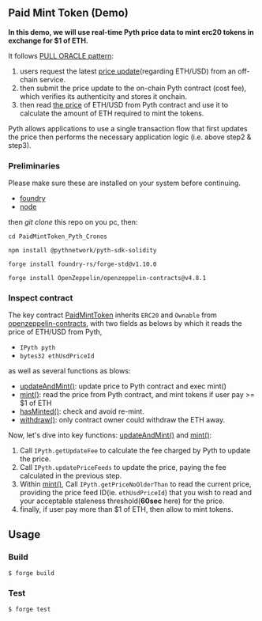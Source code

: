 ## Paid Mint Token (Demo)

**In this demo, we will use real-time Pyth price data to mint erc20 tokens in exchange for $1 of ETH.**

It follows [PULL ORACLE pattern](https://docs.pyth.network/price-feeds/pull-updates#pull-oracles):
1. users request the latest [price update](https://github.com/pyth-network/pyth-crosschain/blob/b6d40a728aeef32fb5a7f3f3ba83eb0ef82cc1cc/target_chains/ethereum/sdk/solidity/PythStructs.sol#L25)(regarding ETH/USD) from an off-chain service.
2. then submit the price update to the on-chain Pyth contract (cost fee), which verifies its authenticity and stores it onchain.
3. then read [the price]((https://github.com/pyth-network/pyth-crosschain/blob/b6d40a728aeef32fb5a7f3f3ba83eb0ef82cc1cc/target_chains/ethereum/sdk/solidity/PythStructs.sol#L13)) of ETH/USD from Pyth contract and use it to calculate the amount of ETH required to mint the tokens.

Pyth allows applications to use a single transaction flow that first updates the price then performs the necessary application logic (i.e. above step2 & step3).

### Preliminaries
Please make sure these are installed on your system before continuing.
* [foundry](https://book.getfoundry.sh/getting-started/installation)
* [node](https://nodejs.org/en/download/)

then *git clone* this repo on you pc, then:

```shell
cd PaidMintToken_Pyth_Cronos

npm install @pythnetwork/pyth-sdk-solidity

forge install foundry-rs/forge-std@v1.10.0

forge install OpenZeppelin/openzeppelin-contracts@v4.8.1

```



### Inspect contract
The key contract [PaidMintToken](./src/PaidMintToken.sol) inherits `ERC20` and `Ownable` from [openzeppelin-contracts](https://github.com/OpenZeppelin/openzeppelin-contracts), with two fields as belows by which it reads the price of ETH/USD from Pyth,
* `IPyth pyth`
* `bytes32 ethUsdPriceId`

as well as several functions as blows:
* [updateAndMint()](https://github.com/coldstar1993/PaidMintToken_Pyth_Cronos/blob/d233db8d8d341927b63da698cf01f4e3a3b92c7a/src/PaidMintToken.sol#L69): update price to Pyth contract and exec mint()
* [mint()](https://github.com/coldstar1993/PaidMintToken_Pyth_Cronos/blob/d233db8d8d341927b63da698cf01f4e3a3b92c7a/src/PaidMintToken.sol#L34): read the price from Pyth contract, and mint tokens if user pay >= $1 of ETH
* [hasMinted()](https://github.com/coldstar1993/PaidMintToken_Pyth_Cronos/blob/d233db8d8d341927b63da698cf01f4e3a3b92c7a/src/PaidMintToken.sol#L81): check and avoid re-mint.
* [withdraw()](https://github.com/coldstar1993/PaidMintToken_Pyth_Cronos/blob/d233db8d8d341927b63da698cf01f4e3a3b92c7a/src/PaidMintToken.sol#L86): only contract owner could withdraw the ETH away. 

Now, let's dive into key functions: [updateAndMint()](https://github.com/coldstar1993/PaidMintToken_Pyth_Cronos/blob/d233db8d8d341927b63da698cf01f4e3a3b92c7a/src/PaidMintToken.sol#L69) and [mint()](https://github.com/coldstar1993/PaidMintToken_Pyth_Cronos/blob/d233db8d8d341927b63da698cf01f4e3a3b92c7a/src/PaidMintToken.sol#L34):
1. Call `IPyth.getUpdateFee` to calculate the fee charged by Pyth to update the price.
2. Call `IPyth.updatePriceFeeds` to update the price, paying the fee calculated in the previous step.
3. Within [mint()](https://github.com/coldstar1993/PaidMintToken_Pyth_Cronos/blob/d233db8d8d341927b63da698cf01f4e3a3b92c7a/src/PaidMintToken.sol#L34), Call `IPyth.getPriceNoOlderThan` to read the current price, providing the price feed ID(ie. `ethUsdPriceId`) that you wish to read and your acceptable staleness threshold(**60sec** here) for the price.
4. finally, if user pay more than $1 of ETH, then allow to mint tokens.


## Usage

### Build

```shell
$ forge build
```

### Test

```shell
$ forge test
```
